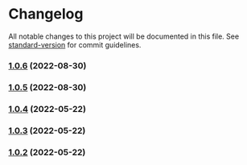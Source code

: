 # Changelog

All notable changes to this project will be documented in this file. See [standard-version](https://github.com/conventional-changelog/standard-version) for commit guidelines.

### [1.0.6](https://github.com/EgorCloud/prpcow/compare/v1.0.5...v1.0.6) (2022-08-30)

### [1.0.5](https://github.com/EgorCloud/prpcow/compare/v1.0.4...v1.0.5) (2022-08-30)

### [1.0.4](https://github.com/EgorCloud/prpcow/compare/v1.0.3...v1.0.4) (2022-05-22)

### [1.0.3](https://github.com/EgorCloud/prpcow/compare/v1.0.2...v1.0.3) (2022-05-22)

### [1.0.2](https://github.com/EgorCloud/prpcow/compare/v1.0.1...v1.0.2) (2022-05-22)
